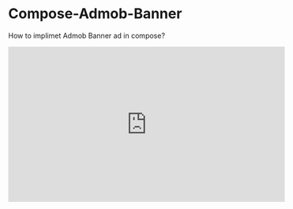 # Compose-Admob-Banner
How to implimet Admob Banner ad in compose?


<iframe width="560" height="315" src="https://www.youtube.com/embed/vAlDqS6qj_E?si=vOr7d0ihswUZ9IXl" title="YouTube video player" frameborder="0" allow="accelerometer; autoplay; clipboard-write; encrypted-media; gyroscope; picture-in-picture; web-share" referrerpolicy="strict-origin-when-cross-origin" allowfullscreen></iframe>
